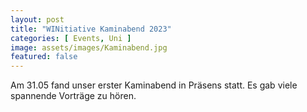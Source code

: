 ```yaml
---
layout: post
title: "WINitiative Kaminabend 2023"
categories: [ Events, Uni ]
image: assets/images/Kaminabend.jpg
featured: false
---
```

Am 31.05 fand unser erster Kaminabend in Präsens statt. Es gab viele spannende Vorträge zu hören.
